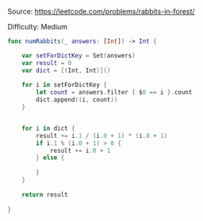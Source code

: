 Source: <https://leetcode.com/problems/rabbits-in-forest/>

Difficulty: Medium

```swift
func numRabbits(_ answers: [Int]) -> Int {

    var setForDictKey = Set(answers)
    var result = 0
    var dict = [(Int, Int)]()
    
    for i in setForDictKey {
        let count = answers.filter { $0 == i }.count
        dict.append((i, count))
    }


    for i in dict {
        result += i.1 / (i.0 + 1) * (i.0 + 1)
        if i.1 % (i.0 + 1) > 0 {
            result += i.0 + 1
        } else {
            
        }
    }
    
    return result
    
}
```
